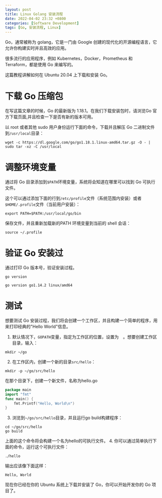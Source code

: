 ```yaml
---
layout: post
title: Linux Golang 安装流程
date: 2022-04-02 23:32 +0800
categories: [Software Development] 
tags: [Go, 安装流程, Linux]
---
```

Go，通常被称为 golang，它是一门由 Google 创建的现代化的开源编程语言，它允许你构建实时并且高效的应用。

很多流行的应用程序，例如 Kubernetes，Docker，Prometheus 和 Terraform，都是使用 Go 来编写的。

这篇教程讲解如何在 Ubuntu 20.04 上下载和安装 Go。

# 下载 Go 压缩包
在写这篇文章的时候，Go 的最新版为 1.18.1。在我们下载安装包时，请浏览Go 官方下载页面,并且检查一下是否有新的版本可用。

以 root 或者其他 sudo 用户身份运行下面的命令，下载并且解压 Go 二进制文件到`/usr/local`目录：

```shell
wget -c https://dl.google.com/go/go1.18.1.linux-amd64.tar.gz -O - | sudo tar -xz -C /usr/local
```

# 调整环境变量
通过将 Go 目录添加到`$PATH`环境变量，系统将会知道在哪里可以找到 Go 可执行文件。

这个可以通过添加下面的行到`/etc/profile`文件（系统范围内安装）或者`$HOME/.profile`文件（当前用户安装）：

```shell
export PATH=$PATH:/usr/local/go/bin
```
保存文件，并且重新加载新的PATH 环境变量到当前的 shell 会话：
```shell
source ~/.profile
```

# 验证 Go 安装过
通过打印 Go 版本号，验证安装过程。
```shell
go version
```

```shell
go version go1.14.2 linux/amd64
```

# 测试
想要测试 Go 安装过程，我们将会创建一个工作区，并且构建一个简单的程序，用来打印经典的"Hello World"信息。

1. 默认情况下，`GOPATH`变量，指定为工作区的位置，设置为`  `。想要创建工作区目录，输入：
  ```shell
  mkdir ~/go
  ```
2. 在工作区内，创建一个新的目录`src/hello`：
  ```shell
  mkdir -p ~/go/src/hello
  ```
  在那个目录下，创建一个新文件，名称为hello.go
  ```go
  package main
  import "fmt"
  func main() {
      fmt.Printf("Hello, World\n")
  }
  ```
3. 浏览到`~/go/src/hello`目录，并且运行go build构建程序：
  ```shell
  cd ~/go/src/hello
  go build
  ```
  上面的这个命令将会构建一个名为hello的可执行文件。
4. 你可以通过简单执行下面的命令，运行这个可执行文件：
  ```shell
  ./hello
  ```
  输出应该像下面这样：
  ```
  Hello, World
  ```

现在你已经在你的 Ubuntu 系统上下载并安装了 Go，你可以开始开发你的 Go 项目了。